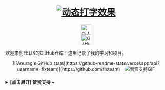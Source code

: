 <h1 align="center">
  <a href="https://feli.dpdns.org/">
    <img style="max-width: 100%; height: auto;" src="https://readme-typing-svg.herokuapp.com?color=%2336BCF7&lines=FELIX的个人主页;欢迎来到我的GitHub!" alt="动态打字效果">
  </a>
</h1>

<div align="center">
  <a href="https://feli.dpdns.org/"><img src="https://feli.qzz.io/favicon.ico" alt="个人主页" width="32" height="32"></a><br>
  <a href="https://github.com/flxteam">
    <img src="https://npm.elemecdn.com/anzhiyu-blog@2.1.5/img/badge/Source-Github.svg" alt="GitHub" width="32" height="32">
  </a>
</div> 

欢迎来到FELIX的GitHub仓库！这里记录了我的学习和项目。<br>
<div align="center">
[![Anurag's GitHub stats](https://github-readme-stats.vercel.app/api?username=flxteam)](https://github.com/flxteam)&emsp;<img style="border-radius: 20px; max-width: 80%;" src="https://user-images.githubusercontent.com/74038190/225813708-98b745f2-7d22-48cf-9150-083f1b00d6c9.gif" alt="赞赏支持GIF"/>
</div>

<div style="margin-top: 20px;">
    <details><summary><strong> [点击展开] 赞赏支持 ~</strong></summary>
    *我非常感谢您的赞赏和支持，它们将极大地激励我继续创新，持续产生有价值的工作。*
    <div align="center"><a href="https://feli.dpdns.org/donate"><img src="https://feli.qzz.io/favicon.ico" alt="赞赏支持" width="32" height="32"></a></div>
    </details>
  </div>